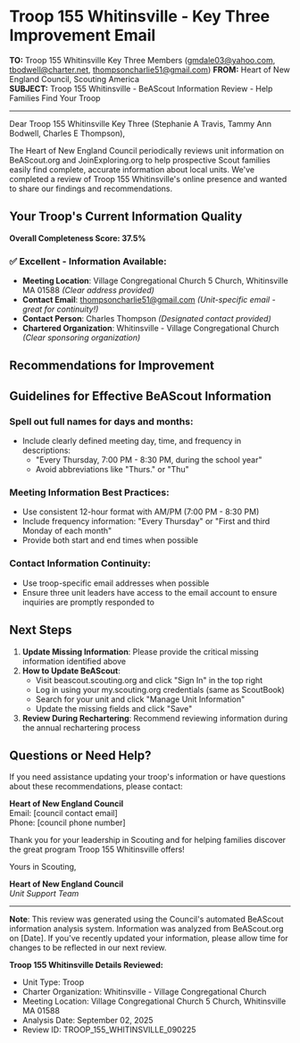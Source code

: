 # Troop 155 Whitinsville - Key Three Improvement Email

**TO:** Troop 155 Whitinsville Key Three Members (gmdale03@yahoo.com, tbodwell@charter.net, thompsoncharlie51@gmail.com)
**FROM:** Heart of New England Council, Scouting America  
**SUBJECT:** Troop 155 Whitinsville - BeAScout Information Review - Help Families Find Your Troop  

---

Dear Troop 155 Whitinsville Key Three (Stephanie A Travis, Tammy Ann Bodwell, Charles E Thompson),

The Heart of New England Council periodically reviews unit information on BeAScout.org and JoinExploring.org to help prospective Scout families easily find complete, accurate information about local units. We've completed a review of Troop 155 Whitinsville's online presence and wanted to share our findings and recommendations.

## Your Troop's Current Information Quality

**Overall Completeness Score: 37.5%**



### ✅ **Excellent - Information Available:**
- **Meeting Location**: Village Congregational Church 5 Church, Whitinsville MA 01588 *(Clear address provided)*
- **Contact Email**: thompsoncharlie51@gmail.com *(Unit-specific email - great for continuity!)*
- **Contact Person**: Charles Thompson *(Designated contact provided)*
- **Chartered Organization**: Whitinsville - Village Congregational Church *(Clear sponsoring organization)*

## Recommendations for Improvement



## Guidelines for Effective BeAScout Information

### **Spell out full names for days and months:**
- Include clearly defined meeting day, time, and frequency in descriptions:
  - "Every Thursday, 7:00 PM - 8:30 PM, during the school year"
  - Avoid abbreviations like "Thurs." or "Thu"

### **Meeting Information Best Practices:**
- Use consistent 12-hour format with AM/PM (7:00 PM - 8:30 PM)
- Include frequency information: "Every Thursday" or "First and third Monday of each month"
- Provide both start and end times when possible

### **Contact Information Continuity:**
- Use troop-specific email addresses when possible
- Ensure three unit leaders have access to the email account to ensure inquiries are promptly responded to

## Next Steps

1. **Update Missing Information**: Please provide the critical missing information identified above
2. **How to Update BeAScout**: 
   - Visit beascout.scouting.org and click "Sign In" in the top right
   - Log in using your my.scouting.org credentials (same as ScoutBook)
   - Search for your unit and click "Manage Unit Information"
   - Update the missing fields and click "Save"
3. **Review During Rechartering**: Recommend reviewing information during the annual rechartering process

## Questions or Need Help?

If you need assistance updating your troop's information or have questions about these recommendations, please contact:

**Heart of New England Council**  
Email: [council contact email]  
Phone: [council phone number]

Thank you for your leadership in Scouting and for helping families discover the great program Troop 155 Whitinsville offers!

Yours in Scouting,

**Heart of New England Council**  
*Unit Support Team*

---

**Note**: This review was generated using the Council's automated BeAScout information analysis system. Information was analyzed from BeAScout.org on [Date]. If you've recently updated your information, please allow time for changes to be reflected in our next review.

**Troop 155 Whitinsville Details Reviewed:**
- Unit Type: Troop
- Charter Organization: Whitinsville - Village Congregational Church  
- Meeting Location: Village Congregational Church 5 Church, Whitinsville MA 01588
- Analysis Date: September 02, 2025
- Review ID: TROOP_155_WHITINSVILLE_090225